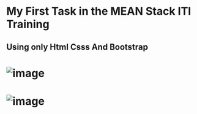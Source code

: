 # My First Task in the MEAN Stack ITI Training
## Using only Html Csss And Bootstrap 
# ![image](https://github.com/user-attachments/assets/f7edf277-3c66-465e-8e9d-fb08fb6a8cf2)
# ![image](https://github.com/user-attachments/assets/f1c533ef-c8e5-4635-acc5-98b542db6a1d)

